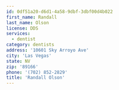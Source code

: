 ```yaml
---
id: 0df51a20-d6d1-4a58-9dbf-3dbf00d4b022
first_name: Randall
last_name: Olson
license: DDS
services:
  - dentist
category: dentists
address: '10601 Sky Arroyo Ave'
city: 'Las Vegas'
state: NV
zip: '89166'
phone: '(702) 852-2829'
title: 'Randall Olson'
---
```

